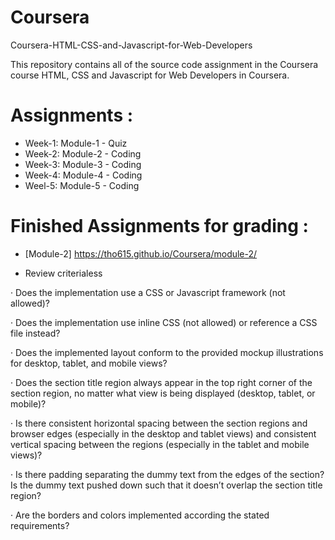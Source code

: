 # Coursera
 Coursera-HTML-CSS-and-Javascript-for-Web-Developers

 This repository contains all of the source code assignment in the Coursera course HTML, CSS and Javascript for Web Developers in Coursera. 

 # Assignments :

* Week-1: Module-1 - Quiz 
* Week-2: Module-2 - Coding
* Week-3: Module-3 - Coding
* Week-4: Module-4 - Coding
* Weel-5: Module-5 - Coding


# Finished Assignments for grading :

* [Module-2] https://tho615.github.io/Coursera/module-2/

*  Review criterialess 

·        Does the implementation use a CSS or Javascript framework (not allowed)?

·        Does the implementation use inline CSS (not allowed) or reference a CSS file instead?

·        Does the implemented layout conform to the provided mockup illustrations for desktop, tablet, and mobile views?

·        Does the section title region always appear in the top right corner of the section region, no matter what view is being displayed (desktop, tablet, or mobile)?

·        Is there consistent horizontal spacing between the section regions and browser edges (especially in the desktop and tablet views) and consistent vertical spacing between the regions (especially in the tablet and mobile views)?

·        Is there padding separating the dummy text from the edges of the section? Is the dummy text pushed down such that it doesn’t overlap the section title region?

·        Are the borders and colors implemented according the stated requirements?





